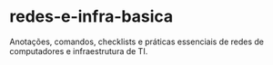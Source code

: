 # redes-e-infra-basica
Anotações, comandos, checklists e práticas essenciais de redes de computadores e infraestrutura de TI.
